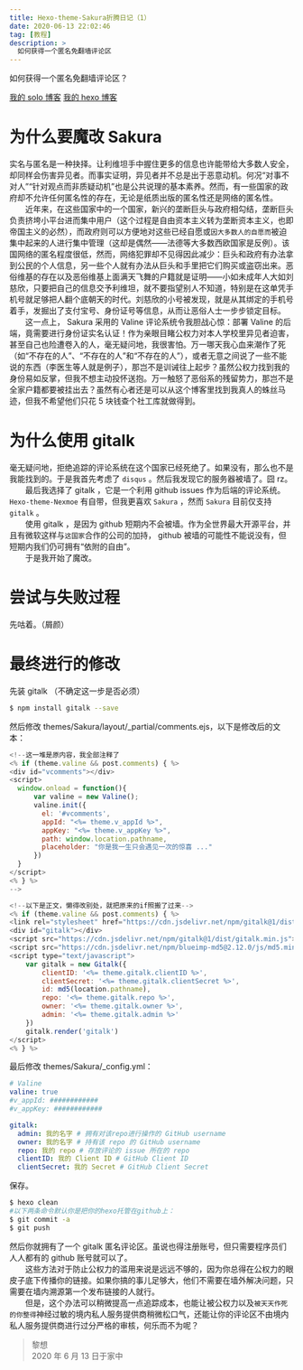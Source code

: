 ```yaml
---
title: Hexo-theme-Sakura折腾日记（1）
date: 2020-06-13 22:02:46
tag: [教程]
description: >
  如何获得一个匿名免翻墙评论区
---
```


如何获得一个匿名免翻墙评论区？

<!--more-->

[我的 solo 博客](https://lixiang810.github.io) [我的 hexo 博客](https://lixiang3.imfast.io)

# 为什么要魔改 Sakura

实名与匿名是一种抉择。让利维坦手中握住更多的信息也许能带给大多数人安全，却同样会伤害异见者。而事实证明，异见者并不总是出于恶意动机。何况“对事不对人”“针对观点而非质疑动机”也是公共说理的基本素养。然而，有一些国家的政府却不允许任何匿名性的存在，无论是纸质出版的匿名性还是网络的匿名性。  
　　近年来，在这些国家中的一个国家，新兴的垄断巨头与政府相勾结，垄断巨头负责挤垮小平台进而集中用户（这个过程是自由资本主义转为垄断资本主义，也即帝国主义的必然），而政府则可以方便地对这些已经自愿或`因大多数人的自愿而`被迫集中起来的人进行集中管理（这却是偶然——法德等大多数西欧国家是反例）。该国网络的匿名程度很低，然而，网络犯罪却不见得因此减少：巨头和政府有办法拿到公民的个人信息，另一些个人就有办法从巨头和手里把它们购买或盗窃出来。恶俗维基的存在以及恶俗维基上面满天飞舞的户籍就是证明——小如未成年人大如刘慈欣，只要把自己的信息交予利维坦，就不要指望别人不知道，特别是在这单凭手机号就足够把人翻个底朝天的时代。刘慈欣的小号被发现，就是从其绑定的手机号着手，发掘出了支付宝号、身份证号等信息，从而让恶俗人士一步步锁定目标。  
　　这一点上， Sakura 采用的 Valine 评论系统令我胆战心惊：部署 Valine 的后端，竟需要进行身份证实名认证！作为亲眼目睹公权力对本人学校里异见者迫害，甚至自己也险遭卷入的人，毫无疑问地，我很害怕。万一哪天我心血来潮作了死（如“不存在的人”、“不存在的人”和“不存在的人”），或者无意之间说了一些不能说的东西（李医生等人就是例子），那岂不是训诫往上起步？虽然公权力找到我的身份易如反掌，但我不想主动投怀送抱。万一触怒了恶俗系的残留势力，那岂不是全家户籍都要被挂出去？虽然有心者还是可以从这个博客里找到我真人的蛛丝马迹，但我不希望他们只花 5 块钱查个社工库就做得到。

# 为什么使用 gitalk

毫无疑问地，拒绝追踪的评论系统在这个国家已经死绝了。如果没有，那么也不是我能找到的。于是我首先考虑了 `disqus` 。然后我发现它的服务器被墙了。囧 rz。  
　　最后我选择了 gitalk ，它是一个利用 github issues 作为后端的评论系统。 `Hexo-theme-Nexmoe` 有自带，但我更喜欢 `Sakura` ，然而 `Sakura` 目前仅支持 `gitalk` 。  
　　使用 gitalk ，是因为 github 短期内不会被墙。作为全世界最大开源平台，并且有微软这样与`这国家`合作的公司的加持， github 被墙的可能性不能说没有，但短期内我们仍可拥有“依附的自由”。  
　　于是我开始了魔改。

# 尝试与失败过程

先咕着。（屑颜）

# 最终进行的修改

先装 gitalk （不确定这一步是否必须）

```bash
$ npm install gitalk --save
```

然后修改 themes/Sakura/layout/\_partial/comments.ejs，以下是修改后的文本：

```js
<!--这一堆是原内容，我全部注释了
<% if (theme.valine && post.comments) { %>
<div id="vcomments"></div>
<script>
  window.onload = function(){
      var valine = new Valine();
      valine.init({
        el: '#vcomments',
        appId: "<%= theme.v_appId %>",
        appKey: "<%= theme.v_appKey %>",
        path: window.location.pathname,
        placeholder: "你是我一生只会遇见一次的惊喜 ..."
      })
  }
</script>
<% } %>
-->

<!--以下是正文，懒得改别处，就把原来的if照搬了过来-->
<% if (theme.valine && post.comments) { %>
<link rel="stylesheet" href="https://cdn.jsdelivr.net/npm/gitalk@1/dist/gitalk.css">
<div id="gitalk"></div>
<script src="https://cdn.jsdelivr.net/npm/gitalk@1/dist/gitalk.min.js"></script>
<script src="https://cdn.jsdelivr.net/npm/blueimp-md5@2.12.0/js/md5.min.js"></script>
<script type="text/javascript">
    var gitalk = new Gitalk({
        clientID: '<%= theme.gitalk.clientID %>',
        clientSecret: '<%= theme.gitalk.clientSecret %>',
        id: md5(location.pathname),
        repo: '<%= theme.gitalk.repo %>',
        owner: '<%= theme.gitalk.owner %>',
        admin: '<%= theme.gitalk.admin %>'
    })
    gitalk.render('gitalk')
</script>
<% } %>
```

最后修改 themes/Sakura/\_config.yml：

```yaml
# Valine
valine: true
#v_appId: ############
#v_appKey: ############

gitalk:
  admin: 我的名字 # 拥有对该repo进行操作的 GitHub username
  owner: 我的名字 # 持有该 repo 的 GitHub username
  repo: 我的 repo # 存放评论的 issue 所在的 repo
  clientID: 我的 Client ID # GitHub Client ID
  clientSecret: 我的 Secret # GitHub Client Secret
```

保存。

```bash
$ hexo clean
#以下两条命令默认你是把你的hexo托管在github上：
$ git commit -a
$ git push
```

然后你就拥有了一个 gitalk 匿名评论区。虽说也得注册账号，但只需要程序员们人人都有的 github 账号就可以了。  
　　这些方法对于防止公权力的滥用来说是远远不够的，因为你总得在公权力的眼皮子底下传播你的链接。如果你搞的事儿足够大，他们不需要在墙外解决问题，只需要在墙内溯源第一个发布链接的人就行。  
　　但是，这个办法可以稍微提高一点追踪成本，也能让被公权力以及`被天天作死的你整得`神经过敏的境内私人服务提供商稍微松口气，还能让你的评论区不由境内私人服务提供商进行过分严格的审核，何乐而不为呢？

> 黎想  
> 2020 年 6 月 13 日于家中
